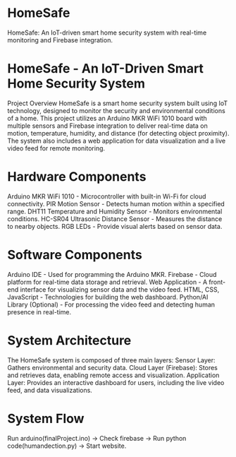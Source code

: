 # HomeSafe
HomeSafe: An IoT-driven smart home security system with real-time monitoring and Firebase integration.

# HomeSafe - An IoT-Driven Smart Home Security System
Project Overview
HomeSafe is a smart home security system built using IoT technology, designed to monitor the security and environmental conditions of a home. This project utilizes an Arduino MKR WiFi 1010 board with multiple sensors and Firebase integration to deliver real-time data on motion, temperature, humidity, and distance (for detecting object proximity). The system also includes a web application for data visualization and a live video feed for remote monitoring.

# Hardware Components
Arduino MKR WiFi 1010 - Microcontroller with built-in Wi-Fi for cloud connectivity.
PIR Motion Sensor - Detects human motion within a specified range.
DHT11 Temperature and Humidity Sensor - Monitors environmental conditions.
HC-SR04 Ultrasonic Distance Sensor - Measures the distance to nearby objects.
RGB LEDs - Provide visual alerts based on sensor data.

# Software Components
Arduino IDE - Used for programming the Arduino MKR.
Firebase - Cloud platform for real-time data storage and retrieval.
Web Application - A front-end interface for visualizing sensor data and the video feed.
HTML, CSS, JavaScript - Technologies for building the web dashboard.
Python/AI Library (Optional) - For processing the video feed and detecting human presence in real-time.

# System Architecture
The HomeSafe system is composed of three main layers:
Sensor Layer: Gathers environmental and security data.
Cloud Layer (Firebase): Stores and retrieves data, enabling remote access and visualization.
Application Layer: Provides an interactive dashboard for users, including the live video feed, and data visualizations.

# System Flow
Run arduino(finalProject.ino) -> Check firebase -> Run python code(humandection.py) ->  Start website.  
